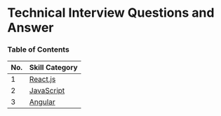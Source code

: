 # Technical Interview Questions and Answer

### Table of Contents

| No. | Skill Category |
| --- | --------- |
|1  | [React.js](reactjs.md) |
|2  | [JavaScript](javascript.md) |
|3  | [Angular](angular.md) |
